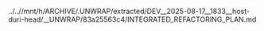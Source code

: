 ../..//mnt/h/ARCHIVE/.UNWRAP/extracted/DEV__2025-08-17__1833__host-duri-head/__UNWRAP/83a25563c4/INTEGRATED_REFACTORING_PLAN.md
